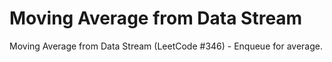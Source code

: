 # Moving Average from Data Stream

Moving Average from Data Stream (LeetCode #346) - Enqueue for average.
